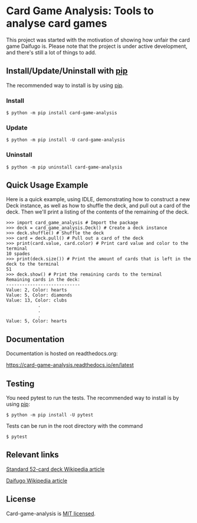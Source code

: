 # Card Game Analysis: Tools to analyse card games

This project was started with the motivation of showing how unfair the card game Daifugo is. Please note that the project is under active development, and there's still a lot of things to add.

## Install/Update/Uninstall with [pip](https://pypi.org/project/pip/)

The recommended way to install is by using [pip](https://pypi.org/project/pip/).

### Install

```shell
$ python -m pip install card-game-analysis
```

### Update

```shell
$ python -m pip install -U card-game-analysis
```

### Uninstall

```shell
$ python -m pip uninstall card-game-analysis
```

## Quick Usage Example

Here is a quick example, using IDLE, demonstrating how to construct a new Deck instance, 
as well as how to shuffle the deck, and pull out a card of the deck.
Then we'll print a listing of the contents of the remaining of the deck.

```pycon
>>> import card_game_analysis # Import the package
>>> deck = card_game_analysis.Deck() # Create a deck instance
>>> deck.shuffle() # Shuffle the deck
>>> card = deck.pull() # Pull out a card of the deck
>>> print(card.value, card.color) # Print card value and color to the terminal
10 spades
>>> print(deck.size()) # Print the amount of cards that is left in the deck to the terminal
51
>>> deck.show() # Print the remaining cards to the terminal
Remaining cards in the deck:
----------------------------
Value: 2, Color: hearts
Value: 5, Color: diamonds
Value: 13, Color: clubs
            .
            .
            .
Value: 5, Color: hearts
```

## Documentation

Documentation is hosted on readthedocs.org:

https://card-game-analysis.readthedocs.io/en/latest

## Testing
You need pytest to run the tests. The recommended way to install is by using [pip](https://pypi.org/project/pip/):

```console
$ python -m pip install -U pytest
```

Tests can be run in the root directory with the command

```console
$ pytest
```

## Relevant links

[Standard 52-card deck Wikipedia article](https://en.wikipedia.org/wiki/Standard_52-card_deck)

[Daifugo Wikipedia article](https://en.wikipedia.org/wiki/Daifug%C5%8D)

## License

Card-game-analysis is [MIT licensed](https://github.com/nwnordahl/card-game-analysis/blob/master/LICENSE).